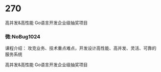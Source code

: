 # 270
高并发&amp;高性能 Go语言开发企业级抽奖项目
### 微:NoBug1024 


课程介绍：
攻克业务、技术重点难点，开发设计高性能、高并发、灵活、可靠的服务系统

高并发&amp;高性能 Go语言开发企业级抽奖项目
